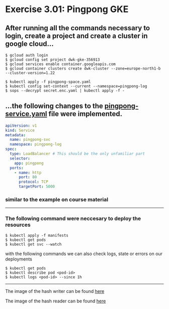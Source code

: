 # Exercise 3.01: Pingpong GKE

## After running all the commands necessary to login, create a project and create a cluster in google cloud...
```
$ gcloud auth login
$ gcloud config set project dwk-gke-356913
$ gcloud services enable container.googleapis.com
$ gcloud container clusters create dwk-cluster --zone=europe-north1-b --cluster-version=1.22

$ kubectl apply -f pingpong-space.yaml
$ kubectl config set-context --current --namespace=pingpong-log
$ sops --decrypt secret.enc.yaml | kubectl apply -f -
```
## ...the following changes to the [pingpong-service.yaml](./manifests/pingpong-service.yaml) file were implemented.
```yaml
apiVersion: v1
kind: Service
metadata:
  name: pingpong-svc
  namespace: pingpong-log
spec:
  type: LoadBalancer # This should be the only unfamiliar part
  selector:
    app: pingpong
  ports:
    - name: http
      port: 80
      protocol: TCP
      targetPort: 5000
```
### similar to the example on course material
---
### The following command were neccesary to deploy the resources
```
$ kubectl apply -f manifests
$ kubectl get pods
$ kubectl get svc --watch
```

with the following commands we can also check logs, state or errors on our deployments
```
$ kubectl get pods
$ kubectl describe pod <pod-id>
$ kubectl logs <pod-id> --since 1h
```
---

The image of the hash writer can be found [here](https://hub.docker.com/r/sirpacoder/writer)

The image of the hash reader can be found [here](https://hub.docker.com/r/sirpacoder/reader)